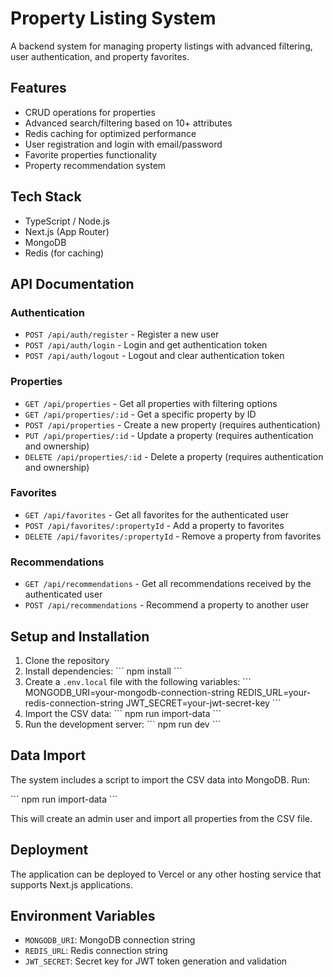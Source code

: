 # Property Listing System

A backend system for managing property listings with advanced filtering, user authentication, and property favorites.

## Features

- CRUD operations for properties
- Advanced search/filtering based on 10+ attributes
- Redis caching for optimized performance
- User registration and login with email/password
- Favorite properties functionality
- Property recommendation system

## Tech Stack

- TypeScript / Node.js
- Next.js (App Router)
- MongoDB
- Redis (for caching)

## API Documentation

### Authentication

- `POST /api/auth/register` - Register a new user
- `POST /api/auth/login` - Login and get authentication token
- `POST /api/auth/logout` - Logout and clear authentication token

### Properties

- `GET /api/properties` - Get all properties with filtering options
- `GET /api/properties/:id` - Get a specific property by ID
- `POST /api/properties` - Create a new property (requires authentication)
- `PUT /api/properties/:id` - Update a property (requires authentication and ownership)
- `DELETE /api/properties/:id` - Delete a property (requires authentication and ownership)

### Favorites

- `GET /api/favorites` - Get all favorites for the authenticated user
- `POST /api/favorites/:propertyId` - Add a property to favorites
- `DELETE /api/favorites/:propertyId` - Remove a property from favorites

### Recommendations

- `GET /api/recommendations` - Get all recommendations received by the authenticated user
- `POST /api/recommendations` - Recommend a property to another user

## Setup and Installation

1. Clone the repository
2. Install dependencies:
   \`\`\`
   npm install
   \`\`\`
3. Create a `.env.local` file with the following variables:
   \`\`\`
   MONGODB_URI=your-mongodb-connection-string
   REDIS_URL=your-redis-connection-string
   JWT_SECRET=your-jwt-secret-key
   \`\`\`
4. Import the CSV data:
   \`\`\`
   npm run import-data
   \`\`\`
5. Run the development server:
   \`\`\`
   npm run dev
   \`\`\`

## Data Import

The system includes a script to import the CSV data into MongoDB. Run:

\`\`\`
npm run import-data
\`\`\`

This will create an admin user and import all properties from the CSV file.

## Deployment

The application can be deployed to Vercel or any other hosting service that supports Next.js applications.

## Environment Variables

- `MONGODB_URI`: MongoDB connection string
- `REDIS_URL`: Redis connection string
- `JWT_SECRET`: Secret key for JWT token generation and validation
